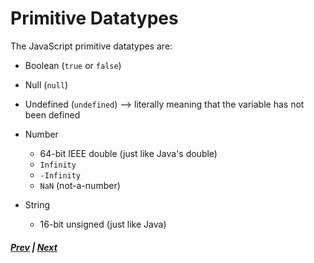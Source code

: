 # Primitive Datatypes
The JavaScript primitive datatypes are:

* Boolean (`true` or `false`)

* Null (`null`)

* Undefined (`undefined`) --> literally meaning that the variable has not been defined

* Number
  * 64-bit IEEE double (just like Java's double)
  * `Infinity`
  * `-Infinity`
  * `NaN` (not-a-number)

* String
  * 16-bit unsigned (just like Java)


##### [Prev](0_DynamicTyping.md) | [Next](2_Declarations.md)
